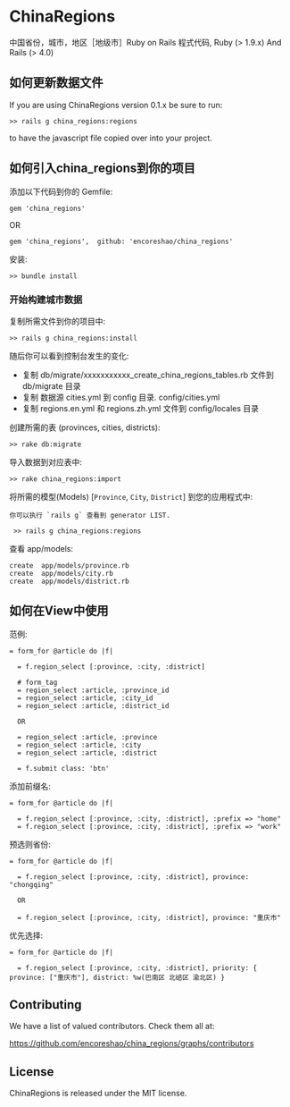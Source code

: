 # ChinaRegions

中国省份，城市，地区［地级市］Ruby on Rails 程式代码, Ruby (> 1.9.x) And Rails (> 4.0)

## 如何更新数据文件

If you are using ChinaRegions version 0.1.x be sure to run:

    >> rails g china_regions:regions

to have the javascript file copied over into your project.

## 如何引入china_regions到你的项目

添加以下代码到你的 Gemfile:

    gem 'china_regions'

OR

    gem 'china_regions',  github: 'encoreshao/china_regions'

安装:

    >> bundle install

### 开始构建城市数据

复制所需文件到你的项目中:

    >> rails g china_regions:install

   随后你可以看到控制台发生的变化:
   * 复制 db/migrate/xxxxxxxxxxx_create_china_regions_tables.rb 文件到db/migrate 目录
   * 复制 数据源 cities.yml 到 config 目录.  config/cities.yml
   * 复制 regions.en.yml 和 regions.zh.yml 文件到 config/locales 目录

创建所需的表 (provinces, cities, districts):

    >> rake db:migrate

导入数据到对应表中:

    >> rake china_regions:import


将所需的模型(Models) [`Province`, `City`, `District`] 到您的应用程式中:

    你可以执行 `rails g` 查看到 generator LIST.

     >> rails g china_regions:regions

查看 app/models:

    create  app/models/province.rb
    create  app/models/city.rb
    create  app/models/district.rb

## 如何在View中使用

范例:

    = form_for @article do |f|

      = f.region_select [:province, :city, :district]

      # form_tag
      = region_select :article, :province_id
      = region_select :article, :city_id
      = region_select :article, :district_id

      OR

      = region_select :article, :province
      = region_select :article, :city
      = region_select :article, :district

      = f.submit class: 'btn'

添加前缀名:

    = form_for @article do |f|

      = f.region_select [:province, :city, :district], :prefix => "home"
      = f.region_select [:province, :city, :district], :prefix => "work"


预选则省份:

    = form_for @article do |f|

      = f.region_select [:province, :city, :district], province: "chongqing"

      OR

      = f.region_select [:province, :city, :district], province: "重庆市"

优先选择:

    = form_for @article do |f|

      = f.region_select [:province, :city, :district], priority: { province: ["重庆市"], district: %w(巴南区 北碚区 渝北区) }

## Contributing

We have a list of valued contributors. Check them all at:

https://github.com/encoreshao/china_regions/graphs/contributors


## License

ChinaRegions is released under the MIT license.

